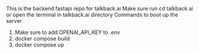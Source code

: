 This is the backend fastapi repo for talkback.ai
Make sure run cd talkback.ai or open the terminal in talkback.ai directory
Commands to boot up the server
1. Make sure to add OPENAI_API_KEY to .env
2. docker compose build
3. docker compose up